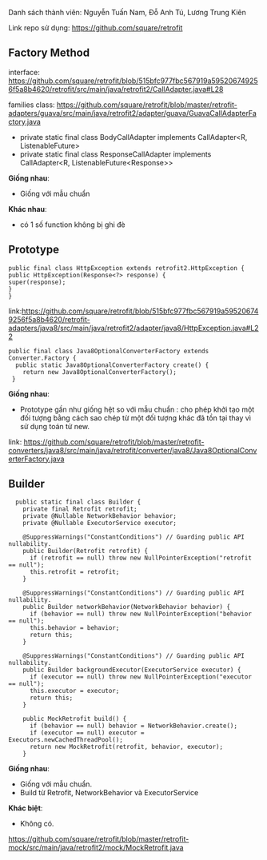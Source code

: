 Danh sách thành viên: Nguyễn Tuấn Nam, Đỗ Anh Tú, Lương Trung Kiên

Link repo sử dụng: https://github.com/square/retrofit

## Factory Method
interface: https://github.com/square/retrofit/blob/515bfc977fbc567919a595206749256f5a8b4620/retrofit/src/main/java/retrofit2/CallAdapter.java#L28


families class: https://github.com/square/retrofit/blob/master/retrofit-adapters/guava/src/main/java/retrofit2/adapter/guava/GuavaCallAdapterFactory.java
+ private static final class BodyCallAdapter<R> implements CallAdapter<R, ListenableFuture<R>>
+ private static final class ResponseCallAdapter<R>
  implements CallAdapter<R, ListenableFuture<Response<R>>>

**Giống nhau**:
- Giống với mẫu chuẩn
  
**Khác nhau**:  
- có 1 số function không bị ghi đè



## Prototype
```
public final class HttpException extends retrofit2.HttpException {
public HttpException(Response<?> response) {
super(response);
}
}
```
link:https://github.com/square/retrofit/blob/515bfc977fbc567919a595206749256f5a8b4620/retrofit-adapters/java8/src/main/java/retrofit2/adapter/java8/HttpException.java#L22
```
public final class Java8OptionalConverterFactory extends Converter.Factory {
  public static Java8OptionalConverterFactory create() {
    return new Java8OptionalConverterFactory();
 }
```

**Giống nhau**:
- Prototype gần như giống hệt so với mẫu chuẩn : cho phép khởi tạo một đối tượng bằng cách sao chép từ một đối tượng khác đã tồn tại thay vì sử dụng toán tử new.

link: https://github.com/square/retrofit/blob/master/retrofit-converters/java8/src/main/java/retrofit/converter/java8/Java8OptionalConverterFactory.java


## Builder 

```
  public static final class Builder {
    private final Retrofit retrofit;
    private @Nullable NetworkBehavior behavior;
    private @Nullable ExecutorService executor;

    @SuppressWarnings("ConstantConditions") // Guarding public API nullability.
    public Builder(Retrofit retrofit) {
      if (retrofit == null) throw new NullPointerException("retrofit == null");
      this.retrofit = retrofit;
    }

    @SuppressWarnings("ConstantConditions") // Guarding public API nullability.
    public Builder networkBehavior(NetworkBehavior behavior) {
      if (behavior == null) throw new NullPointerException("behavior == null");
      this.behavior = behavior;
      return this;
    }

    @SuppressWarnings("ConstantConditions") // Guarding public API nullability.
    public Builder backgroundExecutor(ExecutorService executor) {
      if (executor == null) throw new NullPointerException("executor == null");
      this.executor = executor;
      return this;
    }

    public MockRetrofit build() {
      if (behavior == null) behavior = NetworkBehavior.create();
      if (executor == null) executor = Executors.newCachedThreadPool();
      return new MockRetrofit(retrofit, behavior, executor);
    } 
```

**Giống nhau**: 
- Giống với mẫu chuẩn.
- Build từ Retrofit, NetworkBehavior và ExecutorService


**Khác biệt**:
- Không có.

https://github.com/square/retrofit/blob/master/retrofit-mock/src/main/java/retrofit2/mock/MockRetrofit.java









